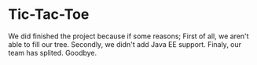 # Tic-Tac-Toe
We did finished the project because if some reasons;
First of all, we aren't able to fill our tree.
Secondly, we didn't add Java EE support.
Finaly, our team has splited.
Goodbye.
